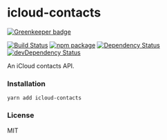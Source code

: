 # icloud-contacts

[![Greenkeeper badge](https://badges.greenkeeper.io/rtkhanas/icloud-contacts.svg)](https://greenkeeper.io/)

[![Build Status](https://travis-ci.org/rtkhanas/icloud-contacts.svg?branch=master)](https://travis-ci.org/rtkhanas/icloud-contacts)
[![npm package](https://badge.fury.io/js/icloud-contacts.svg)](https://www.npmjs.org/package/icloud-contacts)
[![Dependency Status](https://david-dm.org/rtkhanas/icloud-contacts.svg)](https://david-dm.org/rtkhanas/icloud-contacts)
[![devDependency Status](https://david-dm.org/rtkhanas/icloud-contacts/dev-status.svg)](https://david-dm.org/rtkhanas/icloud-contacts#info=devDependencies)

An iCloud contacts API.

### Installation

```
yarn add icloud-contacts
```

### License

MIT
